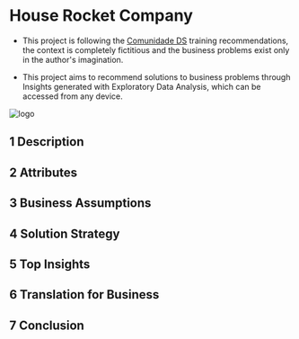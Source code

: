 # House Rocket Company

- This project is following the [Comunidade DS](https://www.comunidadedatascience.com/comunidade-ds/) training recommendations, the context is completely fictitious and the business problems exist only in the author's imagination.

- This project aims to recommend solutions to business problems through Insights generated with Exploratory Data Analysis, which can be accessed from any device.

<img src="https://user-images.githubusercontent.com/000.png" alt="logo" style="zoom:100%;" />

## 1 Description

## 2 Attributes

## 3 Business Assumptions

## 4 Solution Strategy

## 5 Top Insights

## 6 Translation for Business

## 7 Conclusion
